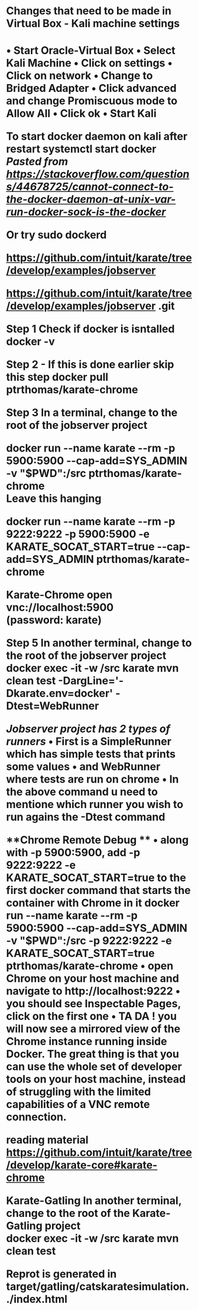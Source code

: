 <h1>Changes that need to be made in Virtual Box - Kali machine settings<h1>

• Start Oracle-Virtual Box
• Select Kali Machine
•  Click on settings
• Click on network
• Change to Bridged Adapter
• Click advanced and change Promiscuous mode to Allow All
• Click ok
• Start Kali

**To start docker daemon on kali after restart**
systemctl start docker 
*Pasted from <https://stackoverflow.com/questions/44678725/cannot-connect-to-the-docker-daemon-at-unix-var-run-docker-sock-is-the-docker>*
	
Or try sudo dockerd

https://github.com/intuit/karate/tree/develop/examples/jobserver
  
https://github.com/intuit/karate/tree/develop/examples/jobserver .git


Step 1
Check if docker is isntalled
docker -v

Step 2 - If this is done earlier skip this step
docker pull ptrthomas/karate-chrome

Step 3
In a terminal, change to the root of the jobserver project  

docker run --name karate --rm -p 5900:5900 --cap-add=SYS_ADMIN -v "$PWD":/src ptrthomas/karate-chrome  
Leave this hanging

docker run --name karate --rm -p 9222:9222 -p 5900:5900 -e KARATE_SOCAT_START=true --cap-add=SYS_ADMIN ptrthomas/karate-chrome


**Karate-Chrome**
open vnc://localhost:5900
(password: karate)  

Step 5
In another terminal, change to the root of the jobserver project  
docker exec -it -w /src karate mvn clean test -DargLine='-Dkarate.env=docker' -Dtest=WebRunner 

*Jobserver project has 2 types of runners*
• First is a SimpleRunner which has simple tests that prints some values
• and WebRunner where tests are run on chrome
• In the above command u need to mentione which runner you wish to run agains the -Dtest command


**Chrome Remote Debug  **
• along with -p 5900:5900, add -p 9222:9222 -e KARATE_SOCAT_START=true to the first docker command that starts the container with Chrome in it
docker run --name karate --rm -p 5900:5900 --cap-add=SYS_ADMIN -v "$PWD":/src -p 9222:9222 -e KARATE_SOCAT_START=true ptrthomas/karate-chrome
• open Chrome on your host machine and navigate to http://localhost:9222
• you should see Inspectable Pages, click on the first one
• TA DA ! you will now see a mirrored view of the Chrome instance running inside Docker. The great thing is that you can use the whole set of developer tools on your host machine, instead of struggling with the limited capabilities of a VNC remote connection.
 
**reading materia**l
https://github.com/intuit/karate/tree/develop/karate-core#karate-chrome  

Karate-Gatling
In another terminal, change to the root of the Karate-Gatling project  
docker exec -it -w /src karate mvn clean test

Reprot is generated in 
target/gatling/catskaratesimulation../index.html
 
